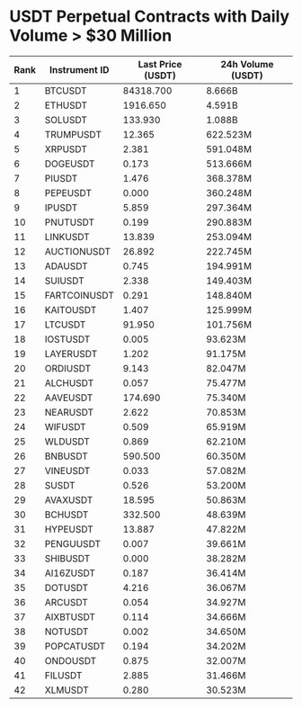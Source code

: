 # USDT Perpetual Contracts with Daily Volume > $30 Million

| Rank | Instrument ID | Last Price (USDT) | 24h Volume (USDT) |
|------|---------------|-------------------|-------------------|
| 1 | BTCUSDT | 84318.700 | 8.666B |
| 2 | ETHUSDT | 1916.650 | 4.591B |
| 3 | SOLUSDT | 133.930 | 1.088B |
| 4 | TRUMPUSDT | 12.365 | 622.523M |
| 5 | XRPUSDT | 2.381 | 591.048M |
| 6 | DOGEUSDT | 0.173 | 513.666M |
| 7 | PIUSDT | 1.476 | 368.378M |
| 8 | PEPEUSDT | 0.000 | 360.248M |
| 9 | IPUSDT | 5.859 | 297.364M |
| 10 | PNUTUSDT | 0.199 | 290.883M |
| 11 | LINKUSDT | 13.839 | 253.094M |
| 12 | AUCTIONUSDT | 26.892 | 222.745M |
| 13 | ADAUSDT | 0.745 | 194.991M |
| 14 | SUIUSDT | 2.338 | 149.403M |
| 15 | FARTCOINUSDT | 0.291 | 148.840M |
| 16 | KAITOUSDT | 1.407 | 125.999M |
| 17 | LTCUSDT | 91.950 | 101.756M |
| 18 | IOSTUSDT | 0.005 | 93.623M |
| 19 | LAYERUSDT | 1.202 | 91.175M |
| 20 | ORDIUSDT | 9.143 | 82.047M |
| 21 | ALCHUSDT | 0.057 | 75.477M |
| 22 | AAVEUSDT | 174.690 | 75.340M |
| 23 | NEARUSDT | 2.622 | 70.853M |
| 24 | WIFUSDT | 0.509 | 65.919M |
| 25 | WLDUSDT | 0.869 | 62.210M |
| 26 | BNBUSDT | 590.500 | 60.350M |
| 27 | VINEUSDT | 0.033 | 57.082M |
| 28 | SUSDT | 0.526 | 53.200M |
| 29 | AVAXUSDT | 18.595 | 50.863M |
| 30 | BCHUSDT | 332.500 | 48.639M |
| 31 | HYPEUSDT | 13.887 | 47.822M |
| 32 | PENGUUSDT | 0.007 | 39.661M |
| 33 | SHIBUSDT | 0.000 | 38.282M |
| 34 | AI16ZUSDT | 0.187 | 36.414M |
| 35 | DOTUSDT | 4.216 | 36.067M |
| 36 | ARCUSDT | 0.054 | 34.927M |
| 37 | AIXBTUSDT | 0.114 | 34.666M |
| 38 | NOTUSDT | 0.002 | 34.650M |
| 39 | POPCATUSDT | 0.194 | 34.202M |
| 40 | ONDOUSDT | 0.875 | 32.007M |
| 41 | FILUSDT | 2.885 | 31.466M |
| 42 | XLMUSDT | 0.280 | 30.523M |

